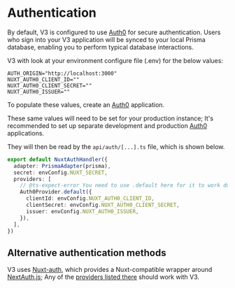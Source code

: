 # Authentication

By default, V3 is configured to use [Auth0]([Auth0](https://auth0.com)) for secure
authentication. Users who sign into your V3 application will be synced to your local
Prisma database, enabling you to perform typical database interactions.

V3 with look at your environment configure file (.env) for the below values:


```
AUTH_ORIGIN="http://localhost:3000"
NUXT_AUTH0_CLIENT_ID=""
NUXT_AUTH0_CLIENT_SECRET=""
NUXT_AUTH0_ISSUER=""
```

To populate these values, create an [Auth0]([Auth0](https://auth0.com)) application.

These same values will need to be set for your production instance; It's recommended
to set up separate development and production [Auth0]([Auth0](https://auth0.com)) applications.

They will then be read by the `api/auth/[...].ts` file, which is shown below.

```typescript
export default NuxtAuthHandler({
  adapter: PrismaAdapter(prisma),
  secret: envConfig.NUXT_SECRET,
  providers: [
    // @ts-expect-error You need to use .default here for it to work during SSR. May be fixed via Vite at some point
    Auth0Provider.default({
      clientId: envConfig.NUXT_AUTH0_CLIENT_ID,
      clientSecret: envConfig.NUXT_AUTH0_CLIENT_SECRET,
      issuer: envConfig.NUXT_AUTH0_ISSUER,
    }),
  ],
})
```


## Alternative authentication methods

V3 uses [Nuxt-auth](https://nuxt.com/modules/nuxt-auth), which provides a Nuxt-compatible
wrapper around [NextAuth.js](https://next-auth.js.org); Any of the [providers
listed there](https://next-auth.js.org/providers/) should work with V3.